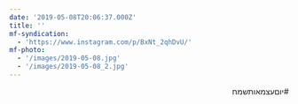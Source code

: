 ```yaml
---
date: '2019-05-08T20:06:37.000Z'
title: ''
mf-syndication:
  - 'https://www.instagram.com/p/BxNt_2qhDvU/'
mf-photo:
  - '/images/2019-05-08.jpg'
  - '/images/2019-05-08_2.jpg'
---
```

<p style="direction:rtl;">#יוםעצמאותשמח</p>
